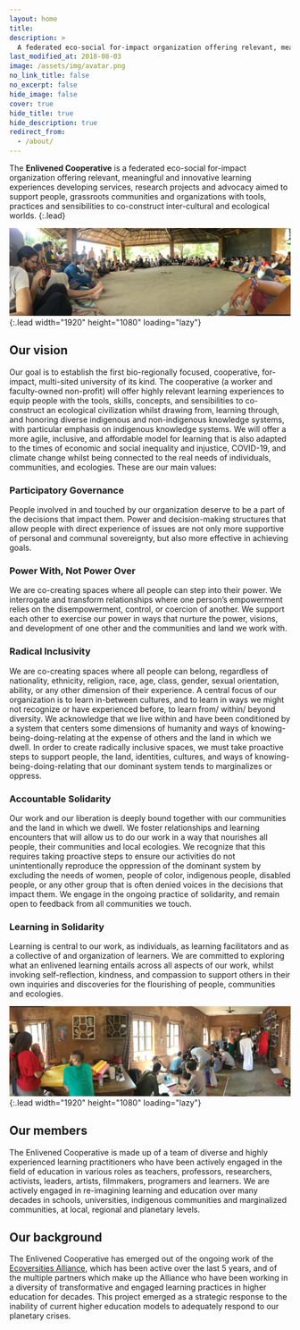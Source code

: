 ```yaml
---
layout: home
title:
description: >
  A federated eco-social for-impact organization offering relevant, meaningful and innovative learning experiences developing services, research projects and advocacy aimed to support people, grassroots communities and organizations with tools, practices and sensibilities to co-construct inter-cultural and ecological worlds
last_modified_at: 2018-08-03
image: /assets/img/avatar.png
no_link_title: false
no_excerpt: false
hide_image: false
cover: true
hide_title: true
hide_description: true
redirect_from:
  - /about/
---
```


The **Enlivened Cooperative** is a federated eco-social for-impact organization offering relevant, meaningful and innovative learning experiences developing services, research projects and advocacy aimed to support people, grassroots communities and organizations with tools, practices and sensibilities to co-construct inter-cultural and ecological worlds.
{:.lead}

![Full-width image](/assets/img/blog/coop-01.png){:.lead width="1920" height="1080" loading="lazy"}

## Our vision

Our goal is to establish the first bio-regionally focused, cooperative, for-impact, multi-sited university of its kind. The cooperative (a worker and faculty-owned non-profit) will offer highly relevant learning experiences to equip people with the tools, skills, concepts, and sensibilities to co-construct an ecological civilization whilst drawing from, learning through, and honoring diverse indigenous and non-indigenous knowledge systems, with particular emphasis on indigenous knowledge systems. We will offer a more agile, inclusive, and affordable model for learning that is also adapted to the times of economic and social inequality and injustice, COVID-19, and climate change whilst being connected to the real needs of individuals, communities, and ecologies. These are our main values:

### Participatory Governance

People involved in and touched by our organization deserve to be a part of the decisions that impact them.  Power and decision-making structures that allow people with direct experience of issues are not only more supportive of personal and communal sovereignty, but also more effective in achieving goals.

### Power With, Not Power Over

We are co-creating spaces where all people can step into their power.  We interrogate and transform relationships where one person’s empowerment relies on the disempowerment, control, or coercion of another. We support each other to exercise our power in ways that nurture the power, visions, and development of one other and the communities and land we work with.

### Radical Inclusivity

We are co-creating spaces where all people can belong, regardless of nationality, ethnicity, religion, race, age, class, gender, sexual orientation, ability, or any other dimension of their experience. A central focus of our organization is to learn in-between cultures, and to learn in ways we might not recognize or have experienced before, to learn from/ within/ beyond diversity. We acknowledge that we live within and have been conditioned by a system that centers some dimensions of humanity and ways of knowing-being-doing-relating at the expense of others and the land in which we dwell.  In order to create radically inclusive spaces, we must take proactive steps to support people, the land, identities, cultures, and ways of knowing-being-doing-relating that our dominant system tends to marginalizes or oppress.

### Accountable Solidarity

Our work and our liberation is deeply bound together with our communities and the land in which we dwell.  We foster relationships and learning encounters that will allow us to do our work in a way that nourishes all people, their communities and local ecologies. We recognize that this requires taking proactive steps to ensure our activities do not unintentionally reproduce the oppression of the dominant system by excluding the needs of women, people of color, indigenous people, disabled people, or any other group that is often denied voices in the decisions that impact them.  We engage in the ongoing practice of solidarity, and remain open to feedback from all communities we touch.

### Learning in Solidarity
Learning is central to our work, as individuals, as learning facilitators and as a collective of and organization of learners. We are committed to exploring what an enlivened learning entails across all aspects of our work, whilst invoking self-reflection, kindness, and compassion to support others in their own inquiries and discoveries for the flourishing of people, communities and ecologies.

![Screenshot](/assets/img/blog/coop-02.png){:.lead width="1920" height="1080" loading="lazy"}


## Our members

The Enlivened Cooperative is made up of a team of diverse and highly experienced learning practitioners who have been actively engaged in the field of education in various roles as teachers, professors, researchers, activists, leaders, artists, filmmakers, programers and learners. We are actively engaged in re-imagining learning and education over many decades in schools, universities, indigenous communities and marginalized communities, at local, regional and planetary levels.

## Our background

The  Enlivened Cooperative has emerged out of the ongoing work of the [Ecoversities Alliance](https://ecoversities.org), which has been active over the last 5 years, and of the multiple partners which make up the Alliance who have been working in a diversity of transformative and engaged learning practices in higher education for decades. This project emerged as a strategic response to the inability of current higher education models to adequately respond to our planetary crises.
